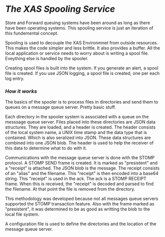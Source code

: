 ﻿# ***The XAS Spooling Service***

Store and Forward queuing systems have been around as long as there have been 
operating systems. This spooling service is just an iteration of this fundemental
concept.

Spooling is used to decouple the XAS Environmnet from outside resources. This 
makes the code simpler and less brittle. It also provides a buffer. All the
local application or service  needs to worry about is writing a spool file. 
Eveything else is handled by the spooler.

Creating spool files is built into the system. If you generate an alert, a
spool file is created. If you use JSON logging, a spool file is created, one
per each log entry.

### ***How it works***

The basics of the spooler is to process files in directories and send them to 
queues on a message queue server. Pretty basic stuff.

Each directory in the spooler system is associated with a queue on the messsage
queue server. Files placed into these directories are JSON data structures. They
are loaded, and a header is created. The header consists of the local 
system name, a UNIX time stamp and the data type that is contained. Which is 
also seralized into JSON. These data structures are combined into one JSON blob.
The header is used to help the receiver of this data to determine what to do 
with it.

Communications with the message queue server is done with the STOMP protocol. A
STOMP SEND frame is created. It is marked as "presistent" and a "receipt" is 
attached. The JSON blob is the message. The receipt consists of an "alias" 
and the filename. This "receipt" is then encoded into a base64 string. This 
"receipt" is used in the ack. The ack is a STOMP RECEIPT frame. When this is
received, the "receipt" is decoded and parsed to find the filename. At that 
point the file is removed from the directory. 

This methodology was developed because not all messages queue servers 
supported the STOMP transaction feature. Also with the frame marked as 
"presistent", it was determined to be as good as writting the blob to 
the local file system.

A configuration file is used to define the directories and the location of the
message queue server. 
